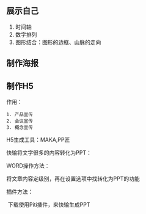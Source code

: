 ## 展示自己

1. 时间轴
2. 数字排列
3. 图形结合：图形的边框、山脉的走向



## 制作海报



## 制作H5

作用：

 	1. 产品宣传
 	2. 会议宣传
 	3. 概念宣传

H5生成工具：MAKA,PP匠



快输将文字很多的内容转化为PPT：

WORD操作方法：

将文章内容定级别，再在设置选项中找转化为PPT的功能

插件方法：

​	下载使用Piti插件，来快输生成PPT